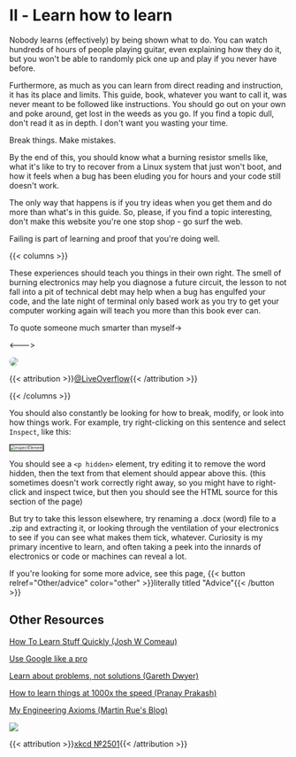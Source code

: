 # Ⅱ - Learn how to learn

Nobody learns (effectively) by being shown what to do. You can watch hundreds of hours of people playing guitar, even explaining how they do it, but you won't be able to randomly pick one up and play if you never have before.

Furthermore, as much as you can learn from direct reading and instruction, it has its place and limits. This guide, book, whatever you want to call it, was never meant to be followed like instructions. You should go out on your own and poke around, get lost in the weeds as you go. If you find a topic dull, don't read it as in depth. I don't want you wasting your time.

Break things. Make mistakes. 

By the end of this, you should know what a burning resistor smells like, what it's like to try to recover from a Linux system that just won't boot, and how it feels when a bug has been eluding you for hours and your code still doesn't work.

The only way that happens is if you try ideas when you get them and do more than what's in this guide. So, please, if you find a topic interesting, don't make this website you're one stop shop - go surf the web.

Failing is part of learning and proof that you're doing well. 

{{< columns >}}

These experiences should teach you things in their own right. The smell of burning electronics may help you diagnose a future circuit, the lesson to not fall into a pit of technical debt may help when a bug has engulfed your code, and the late night of terminal only based work as you try to get your computer working again will teach you more than this book ever can.

To quote someone much smarter than myself→

<--->

<img src="/fairuse/twitter/liveoverflow.webp" alt=" " style="border-radius:25px;">

{{< attribution >}}[@LiveOverflow](https://twitter.com/LiveOverflow/status/1037296510583689216){{< /attribution >}}

{{< /columns >}}

You should also constantly be looking for how to break, modify, or look into how things work. For example, try right-clicking on this sentence and select `Inspect`, like this:

<img src="/eng/inspectElement.webp" alt="inspectElement" style="zoom:50%; border: 5px solid #555;" />

<p hidden> <b> OwO, What's this? </b> <p>

You should see a `<p hidden>` element, try editing it to remove the word hidden, then the text from that element should appear above this.  (this sometimes doesn't work correctly right away, so you might have to right-click and inspect twice, but then you should see the HTML source for this section of the page)

But try to take this lesson elsewhere, try renaming a .docx (word) file to a .zip and extracting it, or looking through the ventilation of your electronics to see if you can see what makes them tick, whatever. Curiosity is my primary incentive to learn, and often taking a peek into the innards of electronics or code or machines can reveal a lot.

If you're looking for some more advice, see this page, {{< button relref="Other/advice" color="other" >}}literally titled "Advice"{{< /button >}}

## Other Resources

[How To Learn Stuff Quickly (Josh W Comeau)](https://www.joshwcomeau.com/blog/how-to-learn-stuff-quickly/)

[Use Google like a pro](https://markodenic.com/use-google-like-a-pro/)

[Learn about problems, not solutions (Gareth Dwyer)](https://dwyer.co.za/problems-not-solutions.html)

[How to learn things at 1000x the speed (Pranay Prakash)](https://pranay.gp/how-to-learn-things-at-1000x-the-speed)

[My Engineering Axioms (Martin Rue's Blog)](https://martinrue.com/my-engineering-axioms/)

![](https://imgs.xkcd.com/comics/average_familiarity.png)

{{< attribution >}}[xkcd №2501](https://xkcd.com/2501/){{< /attribution >}}

